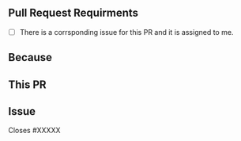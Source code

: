 ## Pull Request Requirments

<!-- Replace the whitespace between the square brackets with an 'x', e.g. [x]. After you create the PR, they will become checked otherwise they will stay unchecked. -->

-   [ ] There is a corrsponding issue for this PR and it is assigned to me.


## Because

<!-- Summarize the purpose or reasons for this PR, e.g. what problem it solves or what benefit it provides. -->

## This PR

<!-- A bullet point list of one or more items describing the specific changes. -->

## Issue

<!--
If this PR closes an open issue in this repo, replace the XXXXX below with the issue number, e.g. Closes #2013. -->

Closes #XXXXX